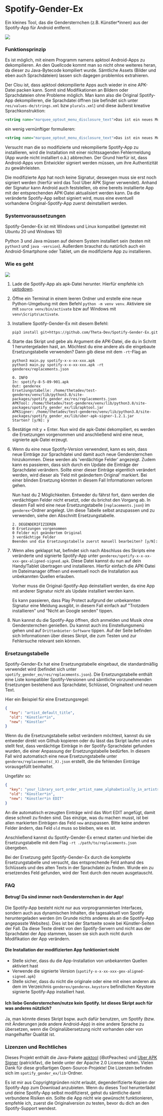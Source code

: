 # Spotify-Gender-Ex
Ein kleines Tool, das die Gendersternchen (z.B. Künstler*innen) aus der Spotify-App für Android entfernt.

![](./assets/app_vorher_nachher_s.jpg)

### Funktionsprinzip
Es ist möglich, mit einem Programm namens apktool Android-Apps zu dekompilieren. An den Quellcode kommt man
so nicht ohne weiteres heran, da dieser zu Java-Bytecode kompiliert wurde. Sämtliche Assets
(Bilder und eben auch Sprachdateien) lassen sich dagegen problemlos extrahieren.

Der Clou ist, dass apktool dekompilierte Apps auch wieder in eine APK-Datei packen kann. Somit sind Modifikationen
an Bildern oder Sprachdateien ohne Probleme möglich. Man kann also die Original Spotify-App dekompilieren,
die Sprachdatei öffnen (sie befindet sich unter `res/values-de/strings.xml` bzw `plurals.xml`) und diese
äußerst kreative Sprachkonstruktion:

```xml
<string name="marquee_optout_menu_disclosure_text">Das ist ein neues Musikupdate zu einem/einer Künstler*in, den/die du hörst oder dem/der du folgst. Es wird von einem unserer Musikpartnern gesponsert.</string>
```

ein wenig vernünftiger formulieren:
```xml
<string name="marquee_optout_menu_disclosure_text">Das ist ein neues Musikupdate zu einem Künstler, den du hörst oder dem du folgst. Es wird von einem unserer Musikpartner gesponsert.</string>
```

Versucht man die so modifizierte und rekompilierte Spotify-App zu installieren, wird die Installation mit einer
nichtssagenden Fehlermeldung (App wurde nicht installiert o.ä.) abbrechen. Der Grund hierfür ist, dass Android-Apps
vom Entwickler signiert werden müssen, um ihre Authentizität zu gewährleisten.

Die modifizierte App hat noch keine Signatur, deswegen muss sie erst noch signiert werden (hierfür wird das
Tool Uber APK Signer verwendet). Anhand der Signatur kann Android auch feststellen, ob eine bereits installierte
App mit der entsprechenden APK-Datei aktualisiert werden kann. Da die veränderte Spotify-App selbst signiert wird,
muss eine eventuell vorhandene Original-Spotify-App zuerst deinstalliert werden.

### Systemvoraussetzungen
Spotify-Gender-Ex ist mit Windows und Linux kompatibel (getestet mit Ubuntu 20 und Windows 10)

Python 3 und Java müssen auf deinem System installiert sein (testen mit `python3` und `java -version`).
Außerdem brauchst du natürlich auch ein Android-Smartphone oder Tablet, um die modifizierte App zu installieren.

### Wie es geht
![](./assets/Screenshot1.png)

1. Lade die Spotify-App als apk-Datei herunter.
Hierfür empfehle ich [uptodown](https://spotify.de.uptodown.com/android/versions).
   
2. Öffne ein Terminal in einem leeren Ordner und erstelle eine neue Python-Umgebung mit dem Befehl `python -m venv venv`.
Aktiviere sie mit `source venv/bin/activate` bzw auf Windows mit `venv\Scripts\activate`.
   
3. Installiere Spotify-Gender-Ex mit diesem Befehl:
    ```shell
    pip3 install git+https://github.com/Theta-Dev/Spotify-Gender-Ex.git
    ```

4. Starte das Skript und gebe als Argument die APK-Datei, die du in Schritt 1 heruntergeladen hast, an.
   Möchtest du eine andere als die eingebaute Ersetzungstabelle verwenden? Dann gib diese mit dem `-rt`-Flag an
   
    ```shell
    python3 main.py spotify-x-x-xx-xxx.apk
    python3 main.py spotify-x-x-xx-xxx.apk -rt genderex/replacements.json
    
    0. INFO
    In: spotify-8-5-89-901.apk
    Out: genderex
    Ersetzungstabelle: /home/thetadev/test-genderex/venv/lib/python3.8/site-packages/spotify_gender_ex/res/replacements.json
    APKTool: /home/thetadev/test-genderex/venv/lib/python3.8/site-packages/spotify_gender_ex/lib/apktool.jar
    APKSigner: /home/thetadev/test-genderex/venv/lib/python3.8/site-packages/spotify_gender_ex/lib/uber-apk-signer-1.2.1.jar
    Starten? [y/N]: y
    ```

5.  Bestätige mit y + Enter. Nun wird die apk-Datei dekompiliert, es werden die Ersetzungen vorgenommen
    und anschließend wird eine neue, signierte apk-Datei erzeugt.
   
6.  Wenn du eine neue Spotify-Version verwendest, kann es sein, dass neue Einträge zur Sprachdatei
    und damit auch neue Gendersternchen hinzukommen. Diese werden als 'verdächtige Felder' angezeigt.
    Zudem kann es passieren, dass sich durch ein Update die Einträge der Sprachdatei verändern. Sollte einer
    dieser Einträge eigentlich verändert werden, wird dieser als 'Feld mit geändertem Original' markiert.
    Bei einer blinden Ersetzung könnten in diesem Fall Informationen verloren gehen.

    Nun hast du 2 Möglichkeiten. Entweder du fährst fort, dann werden die verdächtigen Felder nicht ersetzt,
    oder du brichst den Vorgang ab. In diesem Fall wird eine neue Ersetzungstabelle (`replacements.json`)
    im `genderex`-Ordner angelegt. Um diese Tabelle selbst anzupassen und zu verwenden, siehe den Abschnitt
    Ersetzungstabelle.
    
    ```text
    2. DEGENDERIFIZIEREN
    0 Ersetzungen vorgenommen
    0 Felder mit geändertem Original
    3 verdächtige Felder
    Beenden und die Ersetzungstabelle zuerst manuell bearbeiten? [y/N]:
    ```

7.  Wenn alles geklappt hat, befindet sich nach Abschluss des Skripts eine veränderte und signierte Spotify-App
    unter `genderex/spotify-x-x-xx-xxx-gex-aligned-signed.apk`. Diese Datei kannst du nun auf dein Handy/Tablet
    übertragen und installieren. Hierfür einfach die APK-Datei im Dateimanager öffnen und eventuell noch die
    Installation aus unbekannten Quellen erlauben.
    
    Vorher muss die Original-Spotify-App deinstalliert werden, da eine App mit anderer Signatur nicht
    als Update installiert werden kann.
    
    Es kann passieren, dass Play Protect aufgrund der unbekannten Signatur eine Meldung ausgibt, in diesem
    Fall einfach auf "Trotzdem installieren" und "Nicht an Google senden" tippen.
    
8.  Nun kannst du die Spotify-App öffnen, dich anmelden und Musik ohne Gendersternchen genießen. Du kannst
    auch ins Einstellungsmenü gehen und auf `Drittanbieter-Software` tippen. Auf der Seite befinden sich
    Informationen über dieses Skript, die zum Testen und zur Fehlersuche relevant sein können.

### Ersetzungstabelle
Spotify-Gender-Ex hat eine Ersetzungstabelle eingebaut, die standardmäßig verwendet wird
(befindet sich unter `spotify_gender_ex/res/replacements.json`). Die Ersetzungstabelle enthält eine Liste
kompatibler Spotify-Versionen und sämtliche vorzunehmenden Ersetzungen bestehend aus
Sprachdatei, Schlüssel, Originaltext und neuem Text.

Hier ein Beispiel für eine Ersetzungsregel:
```json
{
  "key": "artist_default_title",
  "old": "Künstler*in",
  "new": "Künstler"
}
```

Wenn du die Ersetzungstabelle selbst verändern möchtest, kannst du sie entweder direkt von Github kopieren
oder du lässt das Skript laufen und es stellt fest, dass verdächtige Einträge in der Spotify-Sprachdatei
gefunden wurden, die einer Anpassung der Ersetzungstabelle bedürfen.
In diesem Fall wird automatisch eine neue Ersetzungstabelle unter `genderex/replacements(_X).json` erstellt,
die die fehlenden Einträge vorausgefüllt beinhaltet.

Ungefähr so:
```json
{
  "key": "your_library_sort_order_artist_name_alphabetically_in_artists", 
  "old": "Künstler*in",
  "new": "Künstler*in EDIT"
}
```

An die automatisch erzeugten Einträge wird das Wort EDIT angefügt, damit diese schnell zu finden sind.
Das einzige, was du machen musst, ist bei allen markierten Einträgen das Feld `new` anzupassen. Bitte keine
anderen Felder ändern, das Feld `old` muss so bleiben, wie es ist.

Anschließend kannst du Spotify-Gender-Ex erneut starten und hierbei die Ersetzungstabelle mit dem Flag
`-rt ./path/to/replacements.json` übergeben.

Bei der Ersetzung geht Spotify-Gender-Ex durch die komplette Ersetzungstabelle und versucht, das entsprechende
Feld anhand des Schlüssels und des alten Texts in der Sprachdatei zu finden. Wurde ein zu ersetzendes Feld gefunden,
wird der Text durch den neuen ausgetauscht.

### FAQ
#### Betrug! Da sind immer noch Gendersternchen in der App!
Die Spotify-App besteht nicht nur aus vorprogrammierten Interfaces, sondern auch aus dynamischen
Inhalten, die tagesaktuell von Spotify heruntergeladen werden (im Grunde nichts anderes als an
die Spotify-App angepasste Websites). Dies ist bei der Startseite sowie bei Künstler-Seiten der Fall.
Da diese Texte direkt von den Spotify-Servern und nicht aus der Sprachdatei der App stammen, lassen sie sich
auch nicht durch Modifikation der App verändern.

#### Die Installation der modifizierten App funktioniert nicht

- Stelle sicher, dass du die App-Installation von unbekannten Quellen aktiviert hast
- Verwende die signierte Version (`spotify-x-x-xx-xxx-gex-aligned-signed.apk`)
- Stelle sicher, dass du nicht die originale oder eine mit einen anderen als dem im Verzeichnis
`genderex/genderex.keystore` befindlichen Keystore signierte Spotify-App installiert hast.
  
#### Ich liebe Gendersternchen/nutze kein Spotify. Ist dieses Skript auch für was anderes nützlich?
Ja, man könnte dieses Skript bspw. auch dafür benutzen, um Spotify (bzw. mit Änderungen jede andere Android-App)
in eine andere Sprache zu übersetzen, wenn die Originalübersetzung nicht vorhanden oder von mangelhafter Qualität ist.

### Lizenzen und Rechtliches
Dieses Projekt enthält die Java-Pakete [apktool](https://bitbucket.org/iBotPeaches/apktool/src/master/) (iBotPeaches)
und [Uber APK Signer](https://github.com/patrickfav/uber-apk-signer) (patrickfav), die beide unter der
Apache 2.0 License stehen.
Vielen Dank für diese großartigen Open-Source-Projekte!
Die Lizenzen befinden sich im `spotify_gender_ex/lib`-Ordner.

Es ist mir aus Copyrightgründen nicht erlaubt, degenderifizierte Kopien der Spotify-App zum
Download anzubieten. Wenn du dieses Tool herunterlädst und deine Spotify-App selbst modifizierst, 
gehst du sämtliche damit verbundene Risiken ein. Sollte die App nicht wie gewünscht funktionieren,
empfehle ich, zuerst die Originalversion zu testen, bevor du dich an den Spotify-Support wendest.
